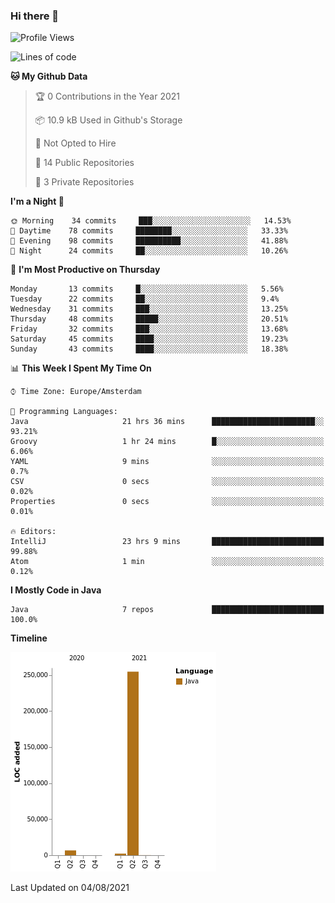 ### Hi there 👋


<!--START_SECTION:waka-->
![Profile Views](http://img.shields.io/badge/Profile%20Views-3-blue)

![Lines of code](https://img.shields.io/badge/From%20Hello%20World%20I%27ve%20Written-263627%20lines%20of%20code-blue)

**🐱 My Github Data** 

> 🏆 0 Contributions in the Year 2021
 > 
> 📦 10.9 kB Used in Github's Storage 
 > 
> 🚫 Not Opted to Hire
 > 
> 📜 14 Public Repositories 
 > 
> 🔑 3 Private Repositories  
 > 
**I'm a Night 🦉** 

```text
🌞 Morning    34 commits     ███░░░░░░░░░░░░░░░░░░░░░░   14.53% 
🌆 Daytime    78 commits     ████████░░░░░░░░░░░░░░░░░   33.33% 
🌃 Evening    98 commits     ██████████░░░░░░░░░░░░░░░   41.88% 
🌙 Night      24 commits     ██░░░░░░░░░░░░░░░░░░░░░░░   10.26%

```
📅 **I'm Most Productive on Thursday** 

```text
Monday       13 commits     █░░░░░░░░░░░░░░░░░░░░░░░░   5.56% 
Tuesday      22 commits     ██░░░░░░░░░░░░░░░░░░░░░░░   9.4% 
Wednesday    31 commits     ███░░░░░░░░░░░░░░░░░░░░░░   13.25% 
Thursday     48 commits     █████░░░░░░░░░░░░░░░░░░░░   20.51% 
Friday       32 commits     ███░░░░░░░░░░░░░░░░░░░░░░   13.68% 
Saturday     45 commits     ████░░░░░░░░░░░░░░░░░░░░░   19.23% 
Sunday       43 commits     ████░░░░░░░░░░░░░░░░░░░░░   18.38%

```


📊 **This Week I Spent My Time On** 

```text
⌚︎ Time Zone: Europe/Amsterdam

💬 Programming Languages: 
Java                     21 hrs 36 mins      ███████████████████████░░   93.21% 
Groovy                   1 hr 24 mins        █░░░░░░░░░░░░░░░░░░░░░░░░   6.06% 
YAML                     9 mins              ░░░░░░░░░░░░░░░░░░░░░░░░░   0.7% 
CSV                      0 secs              ░░░░░░░░░░░░░░░░░░░░░░░░░   0.02% 
Properties               0 secs              ░░░░░░░░░░░░░░░░░░░░░░░░░   0.01%

🔥 Editors: 
IntelliJ                 23 hrs 9 mins       █████████████████████████   99.88% 
Atom                     1 min               ░░░░░░░░░░░░░░░░░░░░░░░░░   0.12%

```

**I Mostly Code in Java** 

```text
Java                     7 repos             █████████████████████████   100.0%

```


**Timeline**

![Chart not found](https://raw.githubusercontent.com/powercasgamer/powercasgamer/master/charts/bar_graph.png) 


 Last Updated on 04/08/2021
<!--END_SECTION:waka-->
